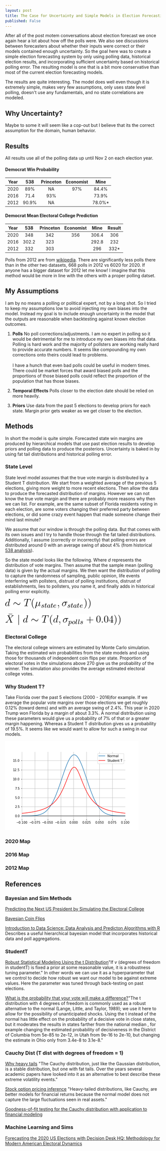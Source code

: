 ```yaml
---
layout: post
title: The Case for Uncertainty and Simple Models in Election Forecasting
published: False
---
```


After all of the post motem conversations about election forecast we once again hear a lot about how off the polls were. We also see discussions between forecasters about whether their inputs were correct or their models contained enough uncertainty. So the goal here was to create a simple election forecasting system by only using polling data, historical election results, and incorporating sufficient uncertainty based on historical polling error. The resulting model is one that is a bit more conservative than most of the current election forecasting models.

The results are quite interesting. The model does well even though it is extremely simple, makes very few assumptions, only uses state level polling, doesn't use any fundamentals, and no state correlations are modeled. 

## Why Uncertainty?

Maybe to some it will seem like a cop-out but I believe that its the correct assumption for the domain, human behavior. 

## Results

All results use all of the polling data up until Nov 2 on each election year. 

#### Democrat Win Probability 
| Year | 538 | Princeton | Economist | Mine | 
| ------|:------:|:----------:|:----------:| :----------:|
| 2020 | 89%   | NA  | 97%  | 84.4% |
| 2016 | 71.4  | 93% |      | 73.9% |
| 2012 | 90.9% | NA  |      | 78.0%* |

#### Democrat Mean Electoral College Prediction 
| Year | 538 | Princeton | Economist | Mine | Result |
| ------|:------:|:----------:|:----------:|:----------:|:----------:|
| 2020 | 348   | 342 | 356 | 306.4 | 306 |
| 2016 | 302.2 | 323 |     | 292.8 | 232 |
| 2012 | 332   | 303 |     |  296 | 332* |

Polls from 2012 are from [wikipedia](https://en.wikipedia.org/wiki/Statewide_opinion_polling_for_the_2012_United_States_presidential_election). There are significantly less polls there than in the other two datasets, 668 polls in 2012 vs 6020 for 2020. If anyone has a bigger dataset for 2012 let me know! I imagine that this method would be more in line with the others with a proper polling datset. 

## My Assumptions

I am by no means a polling or political expert, not by a long shot. So I tried to keep my assumptions low to avoid injecting my own biases into the model. Instead my goal is to include enough uncertainty in the model that the outputs are reasonable when backtesting against known election outcomes. 

1. **Polls** No poll corrections/adjustments. I am no expert in polling so it would be detrimental for me to introduce my own biases into that data. Polling is hard work and the majority of pollsters are working really hard to provide accurate numbers. It seems like compounding my own corrections onto theirs could lead to problems. <br/><br/> I have a hunch that even bad polls could be useful in modern times. There could be market forces that award biased polls and the proportions of those biased polls could reflect the proportion of the population that has those biases.   

2. **Temporal Effects** Polls closer to the election date should be relied on more heavily. 

3. **Priors** Use data from the past 5 elections to develop priors for each state. Margin prior gets weaker as we get closer to the election. 


## Methods

In short the model is quite simple. Forecasted state win margins are produced by hierarchical models that use past election results to develop priors and polling data to produce the posteriors. Uncertainty is baked in by using fat tail distributions and historical polling error. 

### State Level

State level model assumes that the true vote margin is distributed by a Student T distribution. We start from a weighted average of the previous 5 elections, giving more weight to more recent elections. Then allow the data to produce the forecasted distribution of margins. However we can not know the true vote margin and there are probably more reasons why then we can list. For example, are the same subset of Florida residents voting in each election, are some voters changing their preferred party between elections, or did some crazy event happen that made someone change their mind last minute?

We assume that our window is through the polling data. But that comes with its own issues and I try to handle those through the fat tailed distributions. Additionally, I assume (correctly or incorrectly) that polling errors are distributed around 0 with an average swing of about 4% (from historical [538 analysis](https://fivethirtyeight.com/features/the-polls-are-all-right/)). 

So the state model looks like the following. Where *d* represents the distribution of vote margins. Then assume that the sample mean (polling data) is given by the actual margins. We then want the distribution of polling to capture the randomness of sampling, public opinion, life events interferring with pollsters, distrust of polling institutions, distrust of establishments, lies to pollsters, you name it, and finally adds in historical polling error explicitly.  

![](../images/prior.gif)

![](../images/likelihood.gif)

### Electoral College

The electoral college winners are estimated by Monte Carlo simulation. Taking the estimated win probabilities from the state models and using those for thousands of independent coin flips per state. Proportion of electoral votes in the simulations above 270 give us the probability of the winner. The simulation also provides the average estimated electoral college votes. 

### Why Student T?

Take Florida over the past 5 elections (2000 - 2016)for example. If we average the popular vote margins over those elections we get roughly 0.12% (toward dems) and with an average swing of 2.4%. This year in 2020 Trump won Florida by a margin of about 3.3%. A normal distribution using these parameters would give us a probability of 7% of that or a greater margin happening. Whereas a Student T distribution gives us a probability of 19.5%. It seems like we would want to allow for such a swing in our models.

![](../images/normal_vs_t.png)

### 2020 Map

### 2016 Map

### 2012 Map


## References

### Bayesian and Sim Methods
[Predicting the Next US President by Simulating the Electoral College](https://scholarship.claremont.edu/jhm/vol8/iss1/5/)

[Bayesian Coin Flips](https://www.thomasjpfan.com/2015/09/bayesian-coin-flips/)

[Introduction to Data Science: Data Analysis and Predicton Algorithms with R](https://rafalab.github.io/dsbook/models.html#election-forecasting) Describes a useful hierarchical bayesian model that incorporates historical data and poll aggregations. 

### StudentT
[Robust Statistical Modeling Using the t Distribution](https://escholarship.org/content/qt27s1d3h7/qt27s1d3h7.pdf)"If *v* (degrees of freedom in studentT) is fixed a prior at some reasonable value, it is a robustness tuning parameter." In other words we can use it as a hyperparameter that we control to decide how robust we want our model to be against extreme values. Here the parameter was tuned through back-testing on past elections. 

[What is the probability that your vote will make a difference?](https://www.nber.org/system/files/working_papers/w15220/w15220.pdf)"The t distribution with 4 degrees of freedom is commonly used as a robust alternative to the normal (Lange, Little, and Taylor, 1989); we use it here to allow for the possibility of unanticipated shocks. Using the t instead of the normal has little effect on the probability of a decisive vote in close states, but it moderates the results in states farther from the national median , for example changing the estimated probability of decisiveness in the District of Columbia from 5e-85 to 2e-12, in Utah from 9e-16 to 2e-10, but changing the estimate in Ohio only from 3.4e-8 to 3.1e-8."

### Cauchy Dist (T dist with degrees of freedom = 1)
[Why heavy tails](http://swer.wtamu.edu/sites/default/files/Data/swer%2014%20Harris.pdf)
"The Cauchy distribution, just like the Gaussian distribution, is a stable distribution, but one with fat tails. Over the years several academic papers have looked into it as an alternative to best describe these extreme volatility events." 

[Stock option pricing inference](https://thomasvilhena.com/2019/12/stock-option-pricing-inference)
"Heavy-tailed distributions, like Cauchy, are better models for financial returns because the normal model does not capture the large fluctuations seen in real assets." 

[Goodness-of-fit testing for the Cauchy distribution with application to financial modeling](https://www.sciencedirect.com/science/article/pii/S1018364718313193)

### Machine Learning and Sims
[Forecasting the 2020 US Elections with Decision Desk HQ: Methodology for Modern American Electoral Dynamics](https://hdsr.mitpress.mit.edu/pub/gach7e59/release/1)